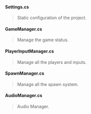 #### Settings.cs
> Static configuration of the project.

#### GameManager.cs
> Manage the game status.

#### PlayerInputManager.cs
> Manage all the players and inputs.

#### SpawnManager.cs
> Manage all the spawn system.

#### AudioManager.cs
> Audio Manager.

